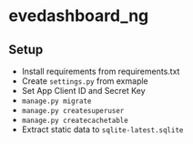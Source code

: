 evedashboard_ng
===============

Setup
-----

 * Install requirements from requirements.txt
 * Create `settings.py` from exmaple
 * Set App Client ID and Secret Key
 * `manage.py migrate`
 * `manage.py createsuperuser`
 * `manage.py createcachetable`
 * Extract static data to `sqlite-latest.sqlite`
